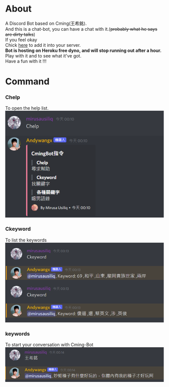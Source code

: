 # About
A Discord Bot based on Cming(王希銘).<br>
And this is a chat-bot, you can have a chat with it.(~~probably what he says are dirty talks~~)<br>
If you feel okay<br>
Chick [here](https://discord.com/api/oauth2/authorize?client_id=699626770047172711&permissions=0&scope=bot) to add it into your server.<br>
**Bot is hosting on Heroku free dyno, and will stop running out after a hour.**<br>
Play with it and to see what it've got.<br>
Have a fun with it !!!<br>

# Command

### Chelp
To open the help list.<br>
![perview](Chelp.png)<br>

### Ckeyword
To list the keywords<br>
![perview](Ckeyword.png)<br>

### keywords
To start your conversation with Cming-Bot<br>
![perview](Any%keyword.png)<br>
